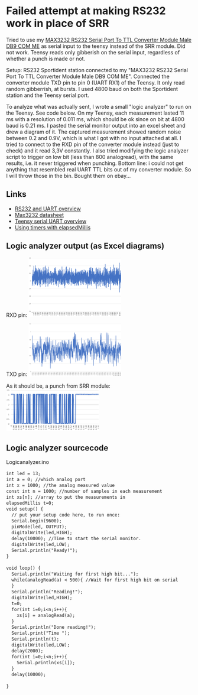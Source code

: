 # Failed attempt at making RS232 work in place of SRR
Tried to use my [MAX3232 RS232 Serial Port To TTL Converter Module Male DB9 COM ME](https://www.ebay.com/itm/RS232-Serial-Port-To-TTL-Converter-Module-MAX3232-DB9-Connector-With-Cable-MO-/152193124831) as serial input to the teensy instead of the SRR module. Did not work. Teensy reads only gibberish on the serial input, regardless of whether a punch is made or not. 

Setup:
RS232 Sportident station connected to my "MAX3232 RS232 Serial Port To TTL Converter Module Male DB9 COM ME". 
Connected the converter module TXD pin to pin 0 (UART RX1) of the Teensy. It only read random gibberrish, at bursts. 
I used 4800 baud on both the Sportident station and the Teensy serial port.

To analyze what was actually sent, I wrote a small "logic analyzer" to run on the Teensy. See code below.
On my Teensy, each measurement lasted 11 ms with a resolution of 0.011 ms, which should be ok since on bit at 4800 baud is 0.21 ms. 
I pasted the serial monitor output into an excel sheet and drew a diagram of it. The captured measurement showed random noise between 0.2 and 0.9V, which is what I got with no input attached at all.
I tried to connect to the RXD pin of the converter module instead (just to check) and it read 3,3V constantly. I also tried modifying the logic analyzer script to trigger on low bit (less than 800 analogread), with the same results, i.e. it never triggered when punching.
Bottom line: i could not get anything that resembled real UART TTL bits out of my converter module. So I will throw those in the bin. Bought them on ebay...

## Links
- [RS232 and UART overview](https://www.sparkfun.com/tutorials/215)
- [Max3232 datasheet](http://www.ti.com/lit/ds/symlink/max3232.pdf)
- [Teensy serial UART overview](https://www.pjrc.com/teensy/td_uart.html)
- [Using timers with elapsedMillis](https://www.pjrc.com/teensy/td_timing_elaspedMillis.html)

## Logic analyzer output (as Excel diagrams)
RXD pin: <img src="./Logic-analyzer-RS232-RXD-pin.PNG" width="250"> 

TXD pin: <img src="./Logic-analyzer-RS232-TXD-pin.PNG" width="250">

As it should be, a punch from SRR module: 
<img src="./Logic-analyzer-SRR-punch-at-38400-baud.PNG" width="250">

## Logic analyzer sourcecode
Logicanalyzer.ino
```
int led = 13;
int a = 0; //which analog port
int x = 1000; //the analog measured value
const int n = 1000; //number of samples in each measurement
int xs[n]; //array to put the measurements in
elapsedMillis t=0;
void setup() {
  // put your setup code here, to run once:
  Serial.begin(9600);
  pinMode(led, OUTPUT);
  digitalWrite(led,HIGH);
  delay(10000); //Time to start the serial monitor.
  digitalWrite(led,LOW);
  Serial.println("Ready!");     
}

void loop() {
  Serial.println("Waiting for first high bit...");     
  while(analogRead(a) < 500){ //Wait for first high bit on serial
  }
  Serial.println("Reading!");     
  digitalWrite(led,HIGH);
  t=0;
  for(int i=0;i<n;i++){
    xs[i] = analogRead(a);
  }
  Serial.println("Done reading!");     
  Serial.print("Time ");
  Serial.println(t);
  digitalWrite(led,LOW);     
  delay(2000);
  for(int i=0;i<n;i++){
    Serial.println(xs[i]); 
  }
  delay(10000);

}
```
